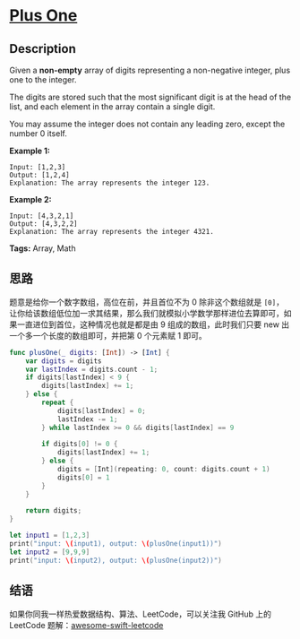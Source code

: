 # [Plus One][title]

## Description

Given a **non-empty** array of digits representing a non-negative integer, plus one to the integer.

The digits are stored such that the most significant digit is at the head of the list, and each element in the array contain a single digit.

You may assume the integer does not contain any leading zero, except the number 0 itself.

**Example 1:**

```
Input: [1,2,3]
Output: [1,2,4]
Explanation: The array represents the integer 123.
```

**Example 2:**

```
Input: [4,3,2,1]
Output: [4,3,2,2]
Explanation: The array represents the integer 4321.
```

**Tags:** Array, Math


## 思路

题意是给你一个数字数组，高位在前，并且首位不为 0 除非这个数组就是 `[0]`，让你给该数组低位加一求其结果，那么我们就模拟小学数学那样进位去算即可，如果一直进位到首位，这种情况也就是都是由 9 组成的数组，此时我们只要 new 出一个多一个长度的数组即可，并把第 0 个元素赋 1 即可。

```swift
func plusOne(_ digits: [Int]) -> [Int] {
    var digits = digits
    var lastIndex = digits.count - 1;
    if digits[lastIndex] < 9 {
        digits[lastIndex] += 1;
    } else {
        repeat {
            digits[lastIndex] = 0;
            lastIndex -= 1;
        } while lastIndex >= 0 && digits[lastIndex] == 9
        
        if digits[0] != 0 {
            digits[lastIndex] += 1;
        } else {
            digits = [Int](repeating: 0, count: digits.count + 1)
            digits[0] = 1
        }
    }
    
    return digits;
}

let input1 = [1,2,3]
print("input: \(input1), output: \(plusOne(input1))")
let input2 = [9,9,9]
print("input: \(input2), output: \(plusOne(input2))")
```


## 结语

如果你同我一样热爱数据结构、算法、LeetCode，可以关注我 GitHub 上的 LeetCode 题解：[awesome-swift-leetcode][zgpeace]



[title]: https://leetcode.com/problems/plus-one
[zgpeace]: https://github.com/zgpeace/awesome-swift-leetcode
